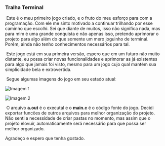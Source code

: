 ### Tralha Terminal

​	Este é o meu primeiro jogo criado, e o fruto do meu esforço para com a programação. Com ele me sinto motivado a continuar trilhando por esse caminho que escolhi. Sei que diante de muitos, isso não significa nada, mas para mim é uma grande conquista e não apenas isso, pretendo aprimorar o projeto para algo além do que somente um mero joguinho de terminal. Porém, ainda não tenho conhecimentos necessários para tal.

​	Este jogo está em sua primeira versão, espero que em um futuro não muito distante, eu possa criar novas funcionalidades e aprimorar as já existentes para algo que jamais foi visto, mesmo para um jogo cujo qual mantém sua simplicidade bela e extrovertida.



​	Segue algumas imagens do jogo em seu estado atual:

![Imagem 1](https://1.bp.blogspot.com/-0-FHhoa3JlU/YFkqMAjMfxI/AAAAAAAAADM/P8bSfzmaP08769Vgb608wVryK4I2aX4dACLcBGAsYHQ/s659/Captura%2Bde%2Btela%2Bde%2B2021-03-22%2B20-35-02.png) 

![Imagem 2](https://1.bp.blogspot.com/-b_5Pc9rQfrg/YFkqML5giuI/AAAAAAAAADI/HItJeEzN-ws8VlnB8tcstO_r-I5-E96CACLcBGAsYHQ/s662/Captura%2Bde%2Btela%2Bde%2B2021-03-22%2B20-35-22.png)



​	O arquivo **a.out** é o executal e o **main.c** é o código fonte do jogo. Decidi exportar funcões de outros arquivos para melhor organização do projeto. Não senti a necessidade de criar pastas no momento, mas assim que o projeto elovuir, automaticamente será necessário para que possa ser melhor organizado.

Agradeço e espero que tenha gostado.

